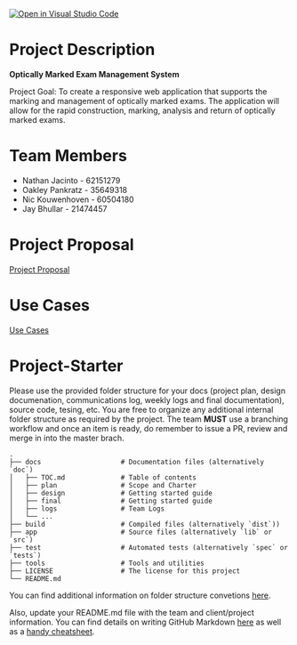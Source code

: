 [![Open in Visual Studio Code](https://classroom.github.com/assets/open-in-vscode-718a45dd9cf7e7f842a935f5ebbe5719a5e09af4491e668f4dbf3b35d5cca122.svg)](https://classroom.github.com/online_ide?assignment_repo_id=15118895&assignment_repo_type=AssignmentRepo)
# Project Description
**Optically Marked Exam Management System**

Project Goal: To create a responsive web application that supports the marking and management of optically marked exams.  The application will allow for the rapid construction, marking, analysis and return of optically marked exams.

# Team Members
- Nathan Jacinto - 62151279
- Oakley Pankratz - 35649318
- Nic Kouwenhoven - 60504180
- Jay Bhullar - 21474457

# Project Proposal
[Project Proposal](https://docs.google.com/document/d/1zOaMVCP4g7hHWp7Qluo33w_p2ru9F0pD477ubs9iEsE/edit?usp=sharing)

# Use Cases
[Use Cases](https://docs.google.com/document/d/1WE7EXHfUTALE_AgHnilFO0-UUh1g97v341OtwB4C79k/edit?usp=sharing)







# Project-Starter
Please use the provided folder structure for your docs (project plan, design documenation, communications log, weekly logs and final documentation), source code, tesing, etc.    You are free to organize any additional internal folder structure as required by the project.  The team **MUST** use a branching workflow and once an item is ready, do remember to issue a PR, review and merge in into the master brach.
```
.
├── docs                    # Documentation files (alternatively `doc`)
│   ├── TOC.md              # Table of contents
│   ├── plan                # Scope and Charter
│   ├── design              # Getting started guide
│   ├── final               # Getting started guide
│   ├── logs                # Team Logs
│   └── ...
├── build                   # Compiled files (alternatively `dist`))    
├── app                     # Source files (alternatively `lib` or `src`)
├── test                    # Automated tests (alternatively `spec` or `tests`)
├── tools                   # Tools and utilities
├── LICENSE                 # The license for this project 
└── README.md
```
You can find additional information on folder structure convetions [here](https://github.com/kriasoft/Folder-Structure-Conventions). 

Also, update your README.md file with the team and client/project information.  You can find details on writing GitHub Markdown [here](https://docs.github.com/en/get-started/writing-on-github/getting-started-with-writing-and-formatting-on-github/basic-writing-and-formatting-syntax) as well as a [handy cheatsheet](https://enterprise.github.com/downloads/en/markdown-cheatsheet.pdf).   
